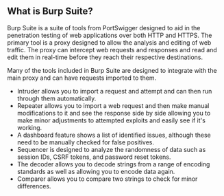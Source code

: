 ## What is Burp Suite?
Burp Suite is a suite of tools from PortSwigger designed to aid in the penetration testing of web applications over both HTTP and HTTPS. The primary tool is a proxy designed to allow the analysis and editing of web traffic. The proxy can intercept web requests and responses and read and edit them in real-time before they reach their respective destinations.

Many of the tools included in Burp Suite are designed to integrate with the main proxy and can have requests imported to them.
* Intruder allows you to import a request and attempt and can then run through them automatically.
* Repeater allows you to import a web request and then make manual modifications to it and see the response side by side allowing you to make minor adjustments to attempted exploits and easily see if it's working.
* A dashboard feature shows a list of identified issues, although these need to be manually checked for false positives.
* Sequencer is designed to analyze the randomness of data such as session IDs, CSRF tokens, and password reset tokens.
* The decoder allows you to decode strings from a range of encoding standards as well as allowing you to encode data again.
* Comparer allows you to compare two strings to check for minor differences.
